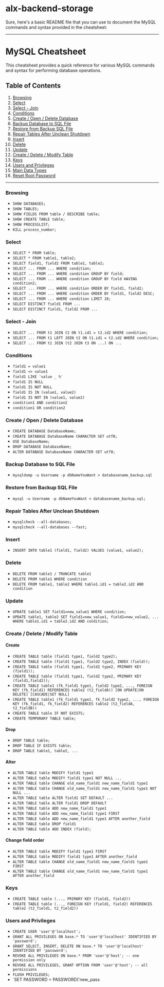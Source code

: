 # alx-backend-storage
Sure, here's a basic README file that you can use to document the MySQL commands and syntax provided in the cheatsheet:

---

# MySQL Cheatsheet

This cheatsheet provides a quick reference for various MySQL commands and syntax for performing database operations.

## Table of Contents

1. [Browsing](#browsing)
2. [Select](#select)
3. [Select - Join](#select-join)
4. [Conditions](#conditions)
5. [Create / Open / Delete Database](#create-open-delete-database)
6. [Backup Database to SQL File](#backup-database-to-sql-file)
7. [Restore from Backup SQL File](#restore-from-backup-sql-file)
8. [Repair Tables After Unclean Shutdown](#repair-tables-after-unclean-shutdown)
9. [Insert](#insert)
10. [Delete](#delete)
11. [Update](#update)
12. [Create / Delete / Modify Table](#create-delete-modify-table)
13. [Keys](#keys)
14. [Users and Privileges](#users-and-privileges)
15. [Main Data Types](#main-data-types)
16. [Reset Root Password](#reset-root-password)

---

### Browsing

- `SHOW DATABASES;`
- `SHOW TABLES;`
- `SHOW FIELDS FROM table / DESCRIBE table;`
- `SHOW CREATE TABLE table;`
- `SHOW PROCESSLIST;`
- `KILL process_number;`

### Select

- `SELECT * FROM table;`
- `SELECT * FROM table1, table2;`
- `SELECT field1, field2 FROM table1, table2;`
- `SELECT ... FROM ... WHERE condition;`
- `SELECT ... FROM ... WHERE condition GROUP BY field;`
- `SELECT ... FROM ... WHERE condition GROUP BY field HAVING condition2;`
- `SELECT ... FROM ... WHERE condition ORDER BY field1, field2;`
- `SELECT ... FROM ... WHERE condition ORDER BY field1, field2 DESC;`
- `SELECT ... FROM ... WHERE condition LIMIT 10;`
- `SELECT DISTINCT field1 FROM ...`
- `SELECT DISTINCT field1, field2 FROM ...`

### Select - Join

- `SELECT ... FROM t1 JOIN t2 ON t1.id1 = t2.id2 WHERE condition;`
- `SELECT ... FROM t1 LEFT JOIN t2 ON t1.id1 = t2.id2 WHERE condition;`
- `SELECT ... FROM t1 JOIN (t2 JOIN t3 ON ...) ON ...`

### Conditions

- `field1 = value1`
- `field1 <> value1`
- `field1 LIKE 'value _ %'`
- `field1 IS NULL`
- `field1 IS NOT NULL`
- `field1 IS IN (value1, value2)`
- `field1 IS NOT IN (value1, value2)`
- `condition1 AND condition2`
- `condition1 OR condition2`

### Create / Open / Delete Database

- `CREATE DATABASE DatabaseName;`
- `CREATE DATABASE DatabaseName CHARACTER SET utf8;`
- `USE DatabaseName;`
- `DROP DATABASE DatabaseName;`
- `ALTER DATABASE DatabaseName CHARACTER SET utf8;`

### Backup Database to SQL File

- `mysqldump -u Username -p dbNameYouWant > databasename_backup.sql`

### Restore from Backup SQL File

- `mysql -u Username -p dbNameYouWant < databasename_backup.sql;`

### Repair Tables After Unclean Shutdown

- `mysqlcheck --all-databases;`
- `mysqlcheck --all-databases --fast;`

### Insert

- `INSERT INTO table1 (field1, field2) VALUES (value1, value2);`

### Delete

- `DELETE FROM table1 / TRUNCATE table1`
- `DELETE FROM table1 WHERE condition`
- `DELETE FROM table1, table2 WHERE table1.id1 = table2.id2 AND condition`

### Update

- `UPDATE table1 SET field1=new_value1 WHERE condition;`
- `UPDATE table1, table2 SET field1=new_value1, field2=new_value2, ... WHERE table1.id1 = table2.id2 AND condition;`

### Create / Delete / Modify Table

#### Create

- `CREATE TABLE table (field1 type1, field2 type2);`
- `CREATE TABLE table (field1 type1, field2 type2, INDEX (field));`
- `CREATE TABLE table (field1 type1, field2 type2, PRIMARY KEY (field1));`
- `CREATE TABLE table (field1 type1, field2 type2, PRIMARY KEY (field1,field2));`
- `CREATE TABLE table1 (fk_field1 type1, field2 type2, ..., FOREIGN KEY (fk_field1) REFERENCES table2 (t2_fieldA)) [ON UPDATE|ON DELETE] [CASCADE|SET NULL]`
- `CREATE TABLE table1 (fk_field1 type1, fk_field2 type2, ..., FOREIGN KEY (fk_field1, fk_field2) REFERENCES table2 (t2_fieldA, t2_fieldB))`
- `CREATE TABLE table IF NOT EXISTS;`
- `CREATE TEMPORARY TABLE table;`

#### Drop

- `DROP TABLE table;`
- `DROP TABLE IF EXISTS table;`
- `DROP TABLE table1, table2, ...`

#### Alter

- `ALTER TABLE table MODIFY field1 type1`
- `ALTER TABLE table MODIFY field1 type1 NOT NULL ...`
- `ALTER TABLE table CHANGE old_name_field1 new_name_field1 type1`
- `ALTER TABLE table CHANGE old_name_field1 new_name_field1 type1 NOT NULL ...`
- `ALTER TABLE table ALTER field1 SET DEFAULT ...`
- `ALTER TABLE table ALTER field1 DROP DEFAULT`
- `ALTER TABLE table ADD new_name_field1 type1`
- `ALTER TABLE table ADD new_name_field1 type1 FIRST`
- `ALTER TABLE table ADD new_name_field1 type1 AFTER another_field`
- `ALTER TABLE table DROP field1`
- `ALTER TABLE table ADD INDEX (field);`

#### Change field order

- `ALTER TABLE table MODIFY field1 type1 FIRST`
- `ALTER TABLE table MODIFY field1 type1 AFTER another_field`
- `ALTER TABLE table CHANGE old_name_field1 new_name_field1 type1 FIRST`
- `ALTER TABLE table CHANGE old_name_field1 new_name_field1 type1 AFTER another_field`

### Keys

- `CREATE TABLE table (..., PRIMARY KEY (field1, field2))`
- `CREATE TABLE table (..., FOREIGN KEY (field1, field2) REFERENCES table2 (t2_field1, t2_field2))`

### Users and Privileges

- `CREATE USER 'user'@'localhost';`
- `GRANT ALL PRIVILEGES ON base.* TO 'user'@'localhost' IDENTIFIED BY 'password';`
- `GRANT SELECT, INSERT, DELETE ON base.* TO 'user'@'localhost' IDENTIFIED BY 'password';`
- `REVOKE ALL PRIVILEGES ON base.* FROM 'user'@'host'; -- one permission only`
- `REVOKE ALL PRIVILEGES, GRANT OPTION FROM 'user'@'host'; -- all permissions`
- `FLUSH PRIVILEGES;`
- `SET PASSWORD = PASSWORD('new_pass
